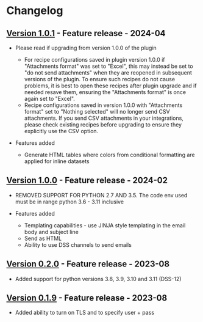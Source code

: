 # Changelog

## [Version 1.0.1](https://github.com/dataiku/dss-plugin-sendmail/releases/tag/v1.0.1) - Feature release - 2024-04

- Please read if upgrading from version 1.0.0 of the plugin
  - For recipe configurations saved in plugin version 1.0.0 if "Attachments format" was set to "Excel", this may instead be set to "do not send attachments" when they are reopened in subsequent versions of the plugin. To ensure such recipes do not cause problems, it is best to open these recipes after plugin upgrade and if needed resave them, ensuring the "Attachments format" is once again set to "Excel".
  - Recipe configurations saved in version 1.0.0 with "Attachments format" set to "Nothing selected" will no longer send CSV attachments. If you send CSV attachments in your integrations, please check existing recipes before upgrading to ensure they explicitly use the CSV option.

- Features added
  - Generate HTML tables where colors from conditional formatting are applied for inline datasets

## [Version 1.0.0](https://github.com/dataiku/dss-plugin-sendmail/releases/tag/v1.0.0) - Feature release - 2024-02

- REMOVED SUPPORT FOR PYTHON 2.7 AND 3.5. The code env used must be in range python 3.6 - 3.11 inclusive

- Features added
  - Templating capabilities - use JINJA style templating in the email body and subject line
  - Send as HTML
  - Ability to use DSS channels to send emails

## [Version 0.2.0](https://github.com/dataiku/dss-plugin-sendmail/releases/tag/v0.2.0) - Feature release - 2023-08

- Added support for python versions 3.8, 3.9, 3.10 and 3.11 (DSS-12)

## [Version 0.1.9](https://github.com/dataiku/dss-plugin-sendmail/releases/tag/v0.1.9) - Feature release - 2023-08

- Added ability to turn on TLS and to specify user + pass
